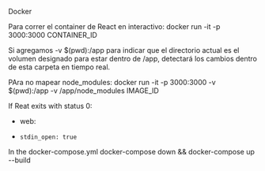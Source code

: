 Docker

Para correr el container de React en interactivo:
docker run -it -p 3000:3000 CONTAINER_ID

Si agregamos -v $(pwd):/app para indicar que el directorio actual es el volumen designado para estar dentro de /app, detectará los cambios dentro de esta carpeta en tiempo real.

PAra no mapear node_modules:
docker run -it -p 3000:3000 -v $(pwd):/app -v /app/node_modules IMAGE_ID

If Reat exits with status 0:
*  web:
*     stdin_open: true
In the docker-compose.yml
docker-compose down && docker-compose up --build




